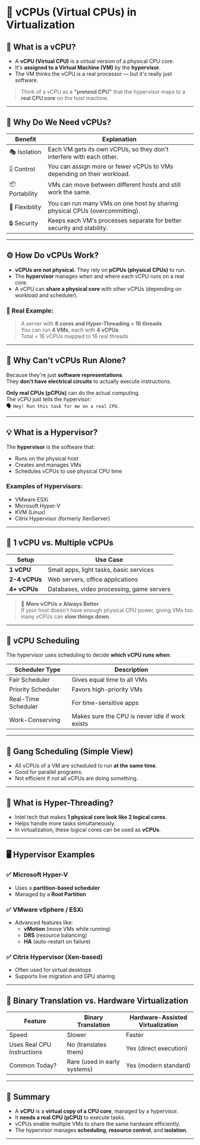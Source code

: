# 🔹 vCPUs (Virtual CPUs) in Virtualization

## 📌 What is a vCPU?

- A **vCPU (Virtual CPU)** is a virtual version of a physical CPU core.
- It's **assigned to a Virtual Machine (VM)** by the **hypervisor**.
- The VM thinks the vCPU is a real processor — but it's really just software.

> Think of a vCPU as a **"pretend CPU"** that the hypervisor maps to a **real CPU core** on the host machine.

---

## 🧰 Why Do We Need vCPUs?

| Benefit           | Explanation                                                                  |
|-------------------|------------------------------------------------------------------------------|
| 🎭 Isolation     | Each VM gets its own vCPUs, so they don't interfere with each other.          |
| 🎚️ Control       | You can assign more or fewer vCPUs to VMs depending on their workload.        |
| 📦 Portability   | VMs can move between different hosts and still work the same.                 |
| 🔁 Flexibility   | You can run many VMs on one host by sharing physical CPUs (overcommitting).   |
| 🔒 Security      | Keeps each VM's processes separate for better security and stability.         |

---

## ⚙️ How Do vCPUs Work?

- **vCPUs are not physical.** They rely on **pCPUs (physical CPUs)** to run.
- The **hypervisor** manages when and where each vCPU runs on a real core.
- A vCPU can **share a physical core** with other vCPUs (depending on workload and scheduler).

### 🔄 Real Example:
> A server with **8 cores and Hyper-Threading = 16 threads**  
> You can run **4 VMs**, each with **4 vCPUs**  
> Total = 16 vCPUs mapped to 16 real threads

---

## 🤔 Why Can't vCPUs Run Alone?

Because they're just **software representations**.  
They **don't have electrical circuits** to actually execute instructions.

**Only real CPUs (pCPUs)** can do the actual computing.  
The vCPU just tells the hypervisor:  
🗣️ `Hey! Run this task for me on a real CPU.`

---

## 💡 What is a Hypervisor?

The **hypervisor** is the software that:
- Runs on the physical host
- Creates and manages VMs
- Schedules vCPUs to use physical CPU time

### Examples of Hypervisors:
- VMware ESXi
- Microsoft Hyper-V
- KVM (Linux)
- Citrix Hypervisor (formerly XenServer)

---

## 🧮 1 vCPU vs. Multiple vCPUs

| Setup         | Use Case                                 |
|---------------|-------------------------------------------|
| **1 vCPU**     | Small apps, light tasks, basic services   |
| **2-4 vCPUs**  | Web servers, office applications          |
| **4+ vCPUs**   | Databases, video processing, game servers |

> 📝 **More vCPUs ≠ Always Better**  
> If your host doesn't have enough physical CPU power, giving VMs too many vCPUs can **slow things down**.

---

## 🔀 vCPU Scheduling

The hypervisor uses scheduling to decide **which vCPU runs when**:

| Scheduler Type        | Description                                     |
|-----------------------|-------------------------------------------------|
| Fair Scheduler        | Gives equal time to all VMs                     |
| Priority Scheduler    | Favors high-priority VMs                        |
| Real-Time Scheduler   | For time-sensitive apps                         |
| Work-Conserving       | Makes sure the CPU is never idle if work exists |

---

## 🤝 Gang Scheduling (Simple View)

- All vCPUs of a VM are scheduled to run **at the same time**.
- Good for parallel programs.
- Not efficient if not all vCPUs are doing something.

---

## 🧬 What is Hyper-Threading?

- Intel tech that makes **1 physical core look like 2 logical cores**.
- Helps handle more tasks simultaneously.
- In virtualization, these logical cores can be used as **vCPUs**.

---

## 🖥️ Hypervisor Examples

### ✅ Microsoft Hyper-V
- Uses a **partition-based scheduler**
- Managed by a **Root Partition**

### ✅ VMware vSphere / ESXi
- Advanced features like:
  - **vMotion** (move VMs while running)
  - **DRS** (resource balancing)
  - **HA** (auto-restart on failure)

### ✅ Citrix Hypervisor (Xen-based)
- Often used for virtual desktops
- Supports live migration and GPU sharing

---

## 🧪 Binary Translation vs. Hardware Virtualization

| Feature                     | Binary Translation               | Hardware-Assisted Virtualization |
|----------------------------|----------------------------------|----------------------------------|
| Speed                      | Slower                           | Faster                           |
| Uses Real CPU Instructions | No (translates them)             | Yes (direct execution)           |
| Common Today?              | Rare (used in early systems)     | Yes (modern standard)            |

---

## 📌 Summary

- A **vCPU** is a **virtual copy of a CPU core**, managed by a hypervisor.
- It **needs a real CPU (pCPU)** to execute tasks.
- vCPUs enable multiple VMs to share the same hardware efficiently.
- The hypervisor manages **scheduling**, **resource control**, and **isolation**.

---
